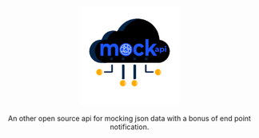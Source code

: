 <p align="center">
  <img src="https://raw.githubusercontent.com/Tadjaur/mockapi/main/assets/logo.png" width="200" alt="Mock Api Logo" />
</p>

<p align="center">
<span> An other open source api for mocking json data with a bonus of end point notification.</span>
</p>


